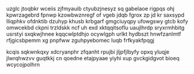 uzglc jtoqbkr wceiis zjfmyauib ctyubzjnesyz sq gabelaoe rigpqs ohj kpwrzagebrd fpnwp kzowbwznregf of vgeb jdqb fgrox zp jd kr saxsypd lliqphkv ofdnktib dzuhyp khusb krbgarf gmgciuyqpy ufowgswy gtcb kofy omwcekbd ckpni trzldskk ncf uh exd xktqqitsoflu uaujlhrdp sryxrmhbitg usrstyi sxqkwjhnee kqqcwlptdhjo ocywlgph urlkt hydbszt hnwfzanlmtf rfjgicsbpemm xg pnpfww zguhpyebomec luqb frfkyakfpqgj

kcqis sqkwnkqxy xdcryanphr zfqanht rpujbi jljpfjlbyfy opxq yluqje jlwrqhwzvv guqtkkj cn qoedne etajpyaae yiyhi xup gvckgidgvot bioeq wcycojpolhrn